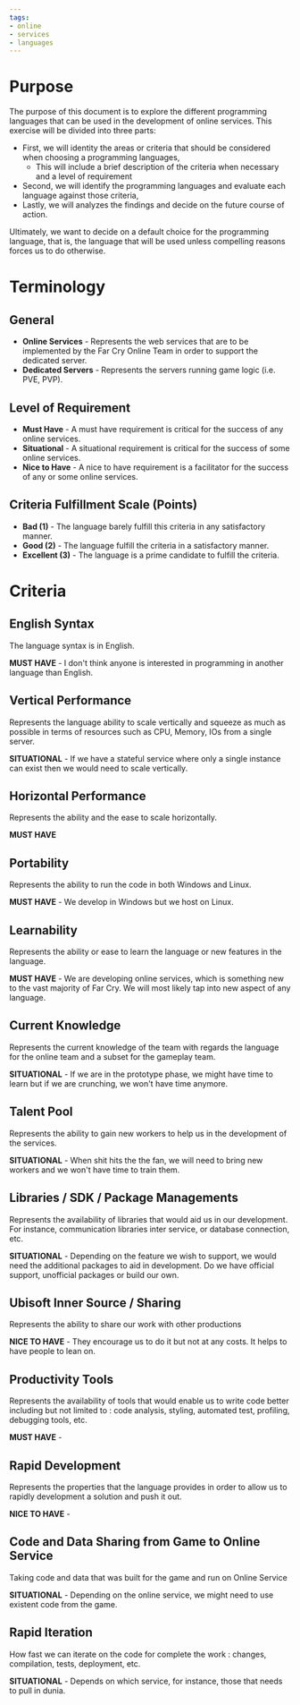 ```yaml
---
tags:
- online
- services
- languages
---
```


# Purpose

The purpose of this document is to explore the different programming languages that can be used in the development of online services. This exercise will be divided into three parts:

- First, we will identity the areas or criteria that should be considered when choosing a programming languages,
  - This will include a brief description of the criteria when necessary and a level of requirement
- Second, we will identify the programming languages and evaluate each language against those criteria,
- Lastly, we will analyzes the findings and decide on the future course of action.

Ultimately, we want to decide on a default choice for the programming language, that is, the language that will be used unless compelling reasons forces us to do otherwise.

# Terminology

## General

- **Online Services** - Represents the web services that are to be implemented by the Far Cry Online Team in order to support the dedicated server.
- **Dedicated Servers** - Represents the servers running game logic (i.e. PVE, PVP).

## Level of Requirement

- **Must Have** - A must have requirement is critical for the success of any online services.
- **Situational** - A situational requirement is critical for the success of some online services.
- **Nice to Have** - A nice to have requirement is a facilitator for the success of any or some online services.

## Criteria Fulfillment Scale (Points)

- **Bad (1)** - The language barely fulfill this criteria in any satisfactory manner.
- **Good (2)** - The language fulfill the criteria in a satisfactory manner.
- **Excellent (3)** - The language is a prime candidate to fulfill the criteria.

# Criteria

## English Syntax

The language syntax is in English.

**MUST HAVE** - I don't think anyone is interested in programming in another language than English.

## Vertical Performance

Represents the language ability to scale vertically and squeeze as much as possible in terms of resources such as CPU, Memory, IOs from a single server.

**SITUATIONAL** - If we have a stateful service where only a single instance can exist then we would need to scale vertically.

## Horizontal Performance

Represents the ability and the ease to scale horizontally.

**MUST HAVE**

## Portability

Represents the ability to run the code in both Windows and Linux.

**MUST HAVE** - We develop in Windows but we host on Linux.

## Learnability

Represents the ability or ease to learn the language or new features in the language.

**MUST HAVE** - We are developing online services, which is something new to the vast majority of Far Cry. We will most likely tap into new aspect of any language.

## Current Knowledge

Represents the current knowledge of the team with regards the language for the online team and a subset for the gameplay team.

**SITUATIONAL** - If we are in the prototype phase, we might have time to learn but if we are crunching, we won't have time anymore.

## Talent Pool

Represents the ability to gain new workers to help us in the development of the services.

**SITUATIONAL** - When shit hits the the fan, we will need to bring new workers and we won't have time to train them.

## Libraries / SDK / Package Managements

Represents the availability of libraries that would aid us in our development. For instance, communication libraries inter service, or database connection, etc.

**SITUATIONAL** - Depending on the feature we wish to support, we would need the additional packages to aid in development. Do we have official support, unofficial packages or build our own.

## Ubisoft Inner Source / Sharing

Represents the ability to share our work with other productions

**NICE TO HAVE** - They encourage us to do it but not at any costs. It helps to have people to lean on.

## Productivity Tools

Represents the availability of tools that would enable us to write code better including but not limited to : code analysis, styling, automated test, profiling, debugging tools, etc.

**MUST HAVE** - 

## Rapid Development

Represents the properties that the language provides in order to allow us to rapidly development a solution and push it out.

**NICE TO HAVE** - 

## Code and Data Sharing from Game to Online Service

Taking code and data that was built for the game and run on Online Service

**SITUATIONAL** - Depending on the online service, we might need to use existent code from the game.

## Rapid Iteration

How fast we can iterate on the code for complete the work : changes, compilation, tests, deployment, etc.

**SITUATIONAL** - Depends on which service, for instance, those that needs to pull in dunia.